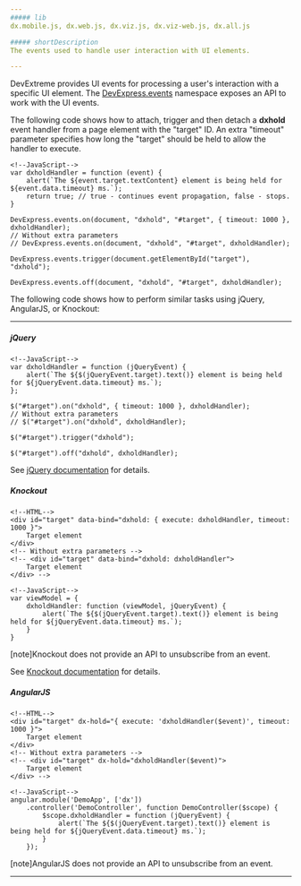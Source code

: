 ```yaml
---
##### lib
dx.mobile.js, dx.web.js, dx.viz.js, dx.viz-web.js, dx.all.js

##### shortDescription
The events used to handle user interaction with UI elements.

---
```

<a name="introduction"></a>
DevExtreme provides UI events for processing a user's interaction with a specific UI element. The [DevExpress.events](/api-reference/50%20Common/utils/events/3%20Methods '/Documentation/ApiReference/Common/utils/events/Methods/') namespace exposes an API to work with the UI events. 

The following code shows how to attach, trigger and then detach a **dxhold** event handler from a page element with the "target" ID. An extra "timeout" parameter specifies how long the "target" should be held to allow the handler to execute.

    <!--JavaScript-->
    var dxholdHandler = function (event) {
        alert(`The ${event.target.textContent} element is being held for ${event.data.timeout} ms.`);
        return true; // true - continues event propagation, false - stops.
    }

    DevExpress.events.on(document, "dxhold", "#target", { timeout: 1000 }, dxholdHandler);
    // Without extra parameters
    // DevExpress.events.on(document, "dxhold", "#target", dxholdHandler);
    
    DevExpress.events.trigger(document.getElementById("target"), "dxhold");

    DevExpress.events.off(document, "dxhold", "#target", dxholdHandler);

The following code shows how to perform similar tasks using jQuery, AngularJS, or Knockout:

---
##### jQuery

    <!--JavaScript-->
    var dxholdHandler = function (jQueryEvent) {
        alert(`The ${$(jQueryEvent.target).text()} element is being held for ${jQueryEvent.data.timeout} ms.`);
    };
    
    $("#target").on("dxhold", { timeout: 1000 }, dxholdHandler); 
    // Without extra parameters
    // $("#target").on("dxhold", dxholdHandler);

    $("#target").trigger("dxhold");

    $("#target").off("dxhold", dxholdHandler);

See [jQuery documentation](https://api.jquery.com/category/events/event-handler-attachment) for details.

##### Knockout

    <!--HTML-->
    <div id="target" data-bind="dxhold: { execute: dxholdHandler, timeout: 1000 }">
        Target element
    </div>
    <!-- Without extra parameters -->
    <!-- <div id="target" data-bind="dxhold: dxholdHandler">
        Target element
    </div> -->

    <!--JavaScript-->
    var viewModel = {
        dxholdHandler: function (viewModel, jQueryEvent) {
            alert(`The ${$(jQueryEvent.target).text()} element is being held for ${jQueryEvent.data.timeout} ms.`);
        }
    }

[note]Knockout does not provide an API to unsubscribe from an event.

See [Knockout documentation](https://knockoutjs.com/documentation/event-binding.html) for details.

##### AngularJS

    <!--HTML-->
    <div id="target" dx-hold="{ execute: 'dxholdHandler($event)', timeout: 1000 }">
        Target element
    </div>
    <!-- Without extra parameters -->
    <!-- <div id="target" dx-hold="dxholdHandler($event)">
        Target element
    </div> -->

    <!--JavaScript-->
    angular.module('DemoApp', ['dx'])
        .controller('DemoController', function DemoController($scope) {
            $scope.dxholdHandler = function (jQueryEvent) {
                alert(`The ${$(jQueryEvent.target).text()} element is being held for ${jQueryEvent.data.timeout} ms.`);
            }
        });

[note]AngularJS does not provide an API to unsubscribe from an event.
 
---